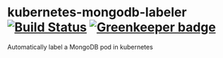 # kubernetes-mongodb-labeler [![Build Status](https://travis-ci.org/Collaborne/kubernetes-mongodb-labeler.svg?branch=master)](https://travis-ci.org/Collaborne/kubernetes-mongodb-labeler) [![Greenkeeper badge](https://badges.greenkeeper.io/Collaborne/kubernetes-mongodb-labeler.svg)](https://greenkeeper.io/)

Automatically label a MongoDB pod in kubernetes
